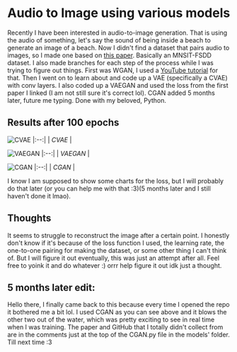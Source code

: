 # Audio to Image using various models
Recently I have been interested in audio-to-image generation. That is using the audio of something, let's say the sound of being inside a beach to generate an image of a beach. Now I didn't find a dataset that pairs audio to images, so I made one based on [this paper](https://arxiv.org/pdf/2109.13354.pdf). Basically an MNSIT-FSDD dataset. I also made branches for each step of the process while I was trying to figure out things. First was WGAN, I used a [YouTube tutorial](https://youtu.be/pG0QZ7OddX4?si=brUfAghFf2_xbcc6) for that. Then I went on to learn about and code up a VAE (specifically a CVAE) with conv layers. I also coded up a VAEGAN and used the loss from the first paper I linked (I am not still sure it's correct lol). CGAN added 5 months later, future me typing. Done with my beloved, Python.

## Results after 100 epochs
![CVAE](https://github.com/ZeroMeOut/ImageFromAudio/assets/63326326/6c321739-d06e-408a-bed9-aaf884d6b6ac) 
|:--:| 
| *CVAE* |

![VAEGAN](https://github.com/ZeroMeOut/ImageFromAudio/assets/63326326/5222ea66-a78c-4c2f-a19b-87f2750820fb)
|:--:| 
| *VAEGAN* |

![CGAN](https://github.com/user-attachments/assets/f3e6fff4-e45c-4d35-867f-2c540dea2cb2)
|:--:| 
| *CGAN* |


I know I am supposed to show some charts for the loss, but I will probably do that later (or you can help me with that :3)(5 months later and I still haven't done it lmao).

## Thoughts
It seems to struggle to reconstruct the image after a certain point. I honestly don't know if it's because of the loss function I used, the learning rate, the one-to-one pairing for making the dataset, or some other thing I can't think of. But I will figure it out eventually, this was just an attempt after all. Feel free to yoink it and do whatever :) orrr help figure it out idk just a thought. 

## 5 months later edit:
Hello there, I finally came back to this because every time I opened the repo it bothered me a bit lol. I used CGAN as you can see above and it blows the other two out of the water, which was pretty exciting to see in real time when I was training. The paper and GitHub that I totally didn't collect from are in the comments just at the top of the CGAN.py file in the models' folder. Till next time :3
